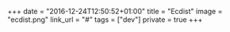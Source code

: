 +++
date = "2016-12-24T12:50:52+01:00"
title = "Ecdist"
image = "ecdist.png"
link_url = "#"
tags = ["dev"]
private = true
+++

